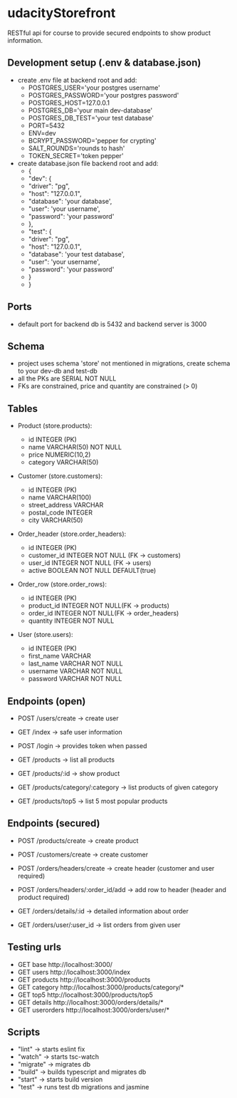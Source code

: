 # udacityStorefront
RESTful api for course to provide secured endpoints to show product information.

## Development setup (.env & database.json)
* create .env file at backend root and add:
    * POSTGRES_USER='your postgres username'
    * POSTGRES_PASSWORD='your postgres password'
    * POSTGRES_HOST=127.0.0.1
    * POSTGRES_DB='your main dev-database'
    * POSTGRES_DB_TEST='your test database'
    * PORT=5432
    * ENV=dev
    * BCRYPT_PASSWORD='pepper for crypting'
    * SALT_ROUNDS='rounds to hash'
    * TOKEN_SECRET='token pepper'
* create database.json file backend root and add:
    * {
    * "dev": {
    * "driver": "pg",
    * "host": "127.0.0.1",
    * "database": 'your database',
    * "user": 'your username',
    * "password": 'your password'
    * },
    * "test": {
    * "driver": "pg",
    * "host": "127.0.0.1",
    * "database": 'your test database',
    * "user": 'your username',
    * "password": 'your password'
    * }
    * }

## Ports
* default port for backend db is 5432 and backend server is 3000

## Schema
* project uses schema 'store' not mentioned in migrations, create schema to your dev-db and test-db
* all the PKs are SERIAL NOT NULL
* FKs are constrained, price and quantity are constrained (> 0)

## Tables
* Product (store.products):
    * id INTEGER (PK)
    * name VARCHAR(50) NOT NULL
    * price NUMERIC(10,2) 
    * category VARCHAR(50)

* Customer (store.customers):
    * id INTEGER (PK)
    * name VARCHAR(100)
    * street_address VARCHAR
    * postal_code INTEGER
    * city VARCHAR(50)

* Order_header (store.order_headers):
    * id INTEGER (PK)
    * customer_id INTEGER NOT NULL (FK -> customers)
    * user_id INTEGER NOT NULL (FK -> users)
    * active BOOLEAN NOT NULL DEFAULT(true)

* Order_row (store.order_rows):
    * id INTEGER (PK)
    * product_id INTEGER NOT NULL(FK -> products)
    * order_id INTEGER NOT NULL(FK -> order_headers)
    * quantity INTEGER NOT NULL

* User (store.users):
    * id INTEGER (PK)
    * first_name VARCHAR
    * last_name VARCHAR NOT NULL
    * username VARCHAR NOT NULL
    * password VARCHAR NOT NULL

## Endpoints (open)
* POST /users/create -> create user
* GET /index -> safe user information
* POST /login -> provides token when passed

* GET /products -> list all products
* GET /products/:id -> show product
* GET /products/category/:category -> list products of given category
* GET /products/top5 -> list 5 most popular products

## Endpoints (secured)
* POST /products/create -> create product
* POST /customers/create -> create customer
* POST /orders/headers/create -> create header (customer and user required)
* POST /orders/headers/:order_id/add -> add row to header (header and product required)

* GET /orders/details/:id -> detailed information about order
* GET /orders/user/:user_id -> list orders from given user

## Testing urls
* GET base http://localhost:3000/
* GET users http://localhost:3000/index
* GET products http://localhost:3000/products
* GET category http://localhost:3000/products/category/*
* GET top5 http://localhost:3000/products/top5
* GET details http://localhost:3000/orders/details/*
* GET userorders http://localhost:3000/orders/user/*

## Scripts
* "lint" -> starts eslint fix
* "watch" -> starts tsc-watch
* "migrate" -> migrates db
* "build" -> builds typescript and migrates db
* "start" -> starts build version
* "test" -> runs test db migrations and jasmine